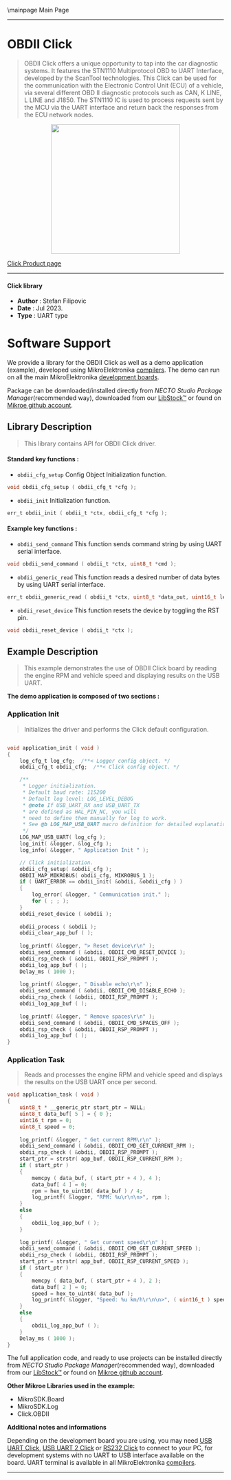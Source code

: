 \mainpage Main Page

---
# OBDII Click

> OBDII Click offers a unique opportunity to tap into the car diagnostic systems. It features the STN1110 Multiprotocol OBD to UART Interface, developed by the ScanTool technologies. This Click can be used for the communication with the Electronic Control Unit (ECU) of a vehicle, via several different OBD II diagnostic protocols such as CAN, K LINE, L LINE and J1850. The STN1110 IC is used to process requests sent by the MCU via the UART interface and return back the responses from the ECU network nodes.

<p align="center">
  <img src="https://download.mikroe.com/images/click_for_ide/obdii_click.png" height=300px>
</p>

[Click Product page](https://www.mikroe.com/obdii-click)

---


#### Click library

- **Author**        : Stefan Filipovic
- **Date**          : Jul 2023.
- **Type**          : UART type


# Software Support

We provide a library for the OBDII Click
as well as a demo application (example), developed using MikroElektronika
[compilers](https://www.mikroe.com/necto-studio).
The demo can run on all the main MikroElektronika [development boards](https://www.mikroe.com/development-boards).

Package can be downloaded/installed directly from *NECTO Studio Package Manager*(recommended way), downloaded from our [LibStock&trade;](https://libstock.mikroe.com) or found on [Mikroe github account](https://github.com/MikroElektronika/mikrosdk_click_v2/tree/master/clicks).

## Library Description

> This library contains API for OBDII Click driver.

#### Standard key functions :

- `obdii_cfg_setup` Config Object Initialization function.
```c
void obdii_cfg_setup ( obdii_cfg_t *cfg );
```

- `obdii_init` Initialization function.
```c
err_t obdii_init ( obdii_t *ctx, obdii_cfg_t *cfg );
```

#### Example key functions :

- `obdii_send_command` This function sends command string by using UART serial interface.
```c
void obdii_send_command ( obdii_t *ctx, uint8_t *cmd );
```

- `obdii_generic_read` This function reads a desired number of data bytes by using UART serial interface.
```c
err_t obdii_generic_read ( obdii_t *ctx, uint8_t *data_out, uint16_t len );
```

- `obdii_reset_device` This function resets the device by toggling the RST pin.
```c
void obdii_reset_device ( obdii_t *ctx );
```

## Example Description

> This example demonstrates the use of OBDII Click board by reading the engine RPM and vehicle speed and displaying results on the USB UART.

**The demo application is composed of two sections :**

### Application Init

> Initializes the driver and performs the Click default configuration.

```c

void application_init ( void )
{
    log_cfg_t log_cfg;  /**< Logger config object. */
    obdii_cfg_t obdii_cfg;  /**< Click config object. */

    /** 
     * Logger initialization.
     * Default baud rate: 115200
     * Default log level: LOG_LEVEL_DEBUG
     * @note If USB_UART_RX and USB_UART_TX 
     * are defined as HAL_PIN_NC, you will 
     * need to define them manually for log to work. 
     * See @b LOG_MAP_USB_UART macro definition for detailed explanation.
     */
    LOG_MAP_USB_UART( log_cfg );
    log_init( &logger, &log_cfg );
    log_info( &logger, " Application Init " );

    // Click initialization.
    obdii_cfg_setup( &obdii_cfg );
    OBDII_MAP_MIKROBUS( obdii_cfg, MIKROBUS_1 );
    if ( UART_ERROR == obdii_init( &obdii, &obdii_cfg ) ) 
    {
        log_error( &logger, " Communication init." );
        for ( ; ; );
    }
    obdii_reset_device ( &obdii );
    
    obdii_process ( &obdii );
    obdii_clear_app_buf ( );
    
    log_printf( &logger, "> Reset device\r\n" );
    obdii_send_command ( &obdii, OBDII_CMD_RESET_DEVICE );
    obdii_rsp_check ( &obdii, OBDII_RSP_PROMPT );
    obdii_log_app_buf ( );
    Delay_ms ( 1000 );
    
    log_printf( &logger, " Disable echo\r\n" );
    obdii_send_command ( &obdii, OBDII_CMD_DISABLE_ECHO );
    obdii_rsp_check ( &obdii, OBDII_RSP_PROMPT );
    obdii_log_app_buf ( );
    
    log_printf( &logger, " Remove spaces\r\n" );
    obdii_send_command ( &obdii, OBDII_CMD_SPACES_OFF );
    obdii_rsp_check ( &obdii, OBDII_RSP_PROMPT );
    obdii_log_app_buf ( );
}

```

### Application Task

> Reads and processes the engine RPM and vehicle speed and displays the results on the USB UART once per second.

```c
void application_task ( void )
{
    uint8_t * __generic_ptr start_ptr = NULL;
    uint8_t data_buf[ 5 ] = { 0 };
    uint16_t rpm = 0;
    uint8_t speed = 0;
    
    log_printf( &logger, " Get current RPM\r\n" );
    obdii_send_command ( &obdii, OBDII_CMD_GET_CURRENT_RPM );
    obdii_rsp_check ( &obdii, OBDII_RSP_PROMPT );
    start_ptr = strstr( app_buf, OBDII_RSP_CURRENT_RPM );
    if ( start_ptr )
    {
        memcpy ( data_buf, ( start_ptr + 4 ), 4 );
        data_buf[ 4 ] = 0;
        rpm = hex_to_uint16( data_buf ) / 4;
        log_printf( &logger, "RPM: %u\r\n\n>", rpm );
    }
    else
    {
        obdii_log_app_buf ( );
    }
    
    log_printf( &logger, " Get current speed\r\n" );
    obdii_send_command ( &obdii, OBDII_CMD_GET_CURRENT_SPEED );
    obdii_rsp_check ( &obdii, OBDII_RSP_PROMPT );
    start_ptr = strstr( app_buf, OBDII_RSP_CURRENT_SPEED );
    if ( start_ptr )
    {
        memcpy ( data_buf, ( start_ptr + 4 ), 2 );
        data_buf[ 2 ] = 0;
        speed = hex_to_uint8( data_buf );
        log_printf( &logger, "Speed: %u km/h\r\n\n>", ( uint16_t ) speed );
    }
    else
    {
        obdii_log_app_buf ( );
    }
    Delay_ms ( 1000 );
}
```

The full application code, and ready to use projects can be installed directly from *NECTO Studio Package Manager*(recommended way), downloaded from our [LibStock&trade;](https://libstock.mikroe.com) or found on [Mikroe github account](https://github.com/MikroElektronika/mikrosdk_click_v2/tree/master/clicks).

**Other Mikroe Libraries used in the example:**

- MikroSDK.Board
- MikroSDK.Log
- Click.OBDII

**Additional notes and informations**

Depending on the development board you are using, you may need
[USB UART Click](https://www.mikroe.com/usb-uart-click),
[USB UART 2 Click](https://www.mikroe.com/usb-uart-2-click) or
[RS232 Click](https://www.mikroe.com/rs232-click) to connect to your PC, for
development systems with no UART to USB interface available on the board. UART
terminal is available in all MikroElektronika
[compilers](https://shop.mikroe.com/compilers).

---
